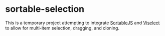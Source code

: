 # sortable-selection

This is a temporary project attempting to integrate [SortableJS](https://github.com/SortableJS/Sortable) and [Viselect](https://www.npmjs.com/package/@viselect/vanilla) to allow for multi-item selection, dragging, and cloning.
